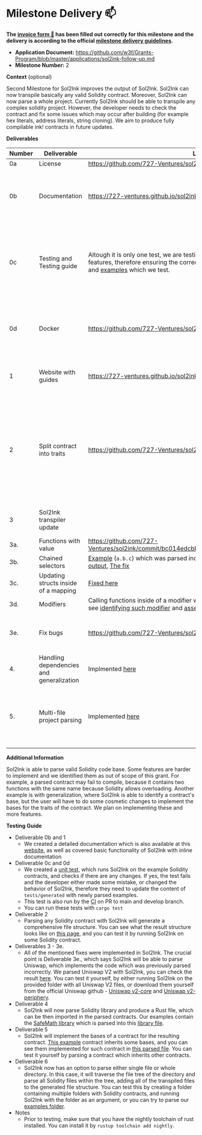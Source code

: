 # Milestone Delivery :mailbox:

**The [invoice form :pencil:](https://docs.google.com/forms/d/e/1FAIpQLSfmNYaoCgrxyhzgoKQ0ynQvnNRoTmgApz9NrMp-hd8mhIiO0A/viewform) has been filled out correctly for this milestone and the delivery is according to the official [milestone delivery guidelines](https://github.com/w3f/Grants-Program/blob/master/docs/milestone-deliverables-guidelines.md).**

* **Application Document:** https://github.com/w3f/Grants-Program/blob/master/applications/sol2ink-follow-up.md
* **Milestone Number:** 2

**Context** (optional)

Second Milestone for Sol2Ink improves the output of Sol2Ink. Sol2Ink can now transpile basically any valid Solidity contract. Moreover, Sol2Ink can now parse a whole project. Currently Sol2Ink should be able to transpile any complex solidity project. However, the developer needs to check the contract and fix some issues which may occur after building (for example hex literals, address literals, string cloning). We aim to produce fully compilable ink! contracts in future updates. 

**Deliverables**

| Number | Deliverable | Link | Notes |
| ------------- | ------------- | ------------- |------------- |
| 0a | License | https://github.com/727-Ventures/sol2ink/blob/main/LICENSE | MIT License |
| 0b | Documentation | https://727-ventures.github.io/sol2ink/ | Code is documented with inline docs. Detailed documentation is provided as well. |
| 0c | Testing and Testing guide | Altough it is only one test, we are testing many Solidity contracts with different features, therefore ensuring the correct behavior of Sol2Ink, see [test folder](https://github.com/727-Ventures/sol2ink/tree/main/tests) and [examples](https://github.com/727-Ventures/sol2ink/tree/main/examples) which we test. | Added unit tests which test if new changes to the application change the output. Testing guide is provided with the delivery. |
| 0d | Docker | https://github.com/727-Ventures/sol2ink/blob/main/.github/workflows/ci.yml | We added a docker file which runs the tests on PR to main and develop branches. |
| 1 | Website with guides	 | https://727-ventures.github.io/sol2ink/ | Website was updated to describe how Sol2Ink works after updates. |
| 2 | Split contract into traits	 | https://github.com/727-Ventures/sol2ink/blob/main/src/main.rs#L129 | Parsing a contract or a folder will now produce a comprehensive file structure and contract will be divided into trait definition, implementation of the trait and a contract definition |
| 3 | Sol2Ink transpiler update |  | Sol2Ink is now able to parse any valid Solidity code |
| 3a. | Functions with value | https://github.com/727-Ventures/sol2ink/commit/bc014edcbb738a66c0bbbe2e063d5c93d9df75b4 | Fixed |
| 3b. | Chained selectors | [Example](https://github.com/727-Ventures/sol2ink/blob/main/uniwap_v2/solidity/core/UniswapV2Pair.sol#L79) (`a.b.c`) which was parsed incorrectly in the previous version, [new output](https://github.com/727-Ventures/sol2ink/blob/main/uniwap_v2/generated/src/impls/uniswap_v_2_pair.rs#L363), [The fix](https://github.com/727-Ventures/sol2ink/blob/main/src/assembler.rs#L1427) | Fixed |
| 3c. | Updating structs inside of a mapping | [Fixed here](https://github.com/727-Ventures/sol2ink/commit/7bb959e4eabd5f9a922a26424e864dbf06036cff) | Fixed |
| 3d. | Modifiers | Calling functions inside of a modifier will now be parsed without the modifier, see [identifying such modifier](https://github.com/727-Ventures/sol2ink/blob/main/src/parser.rs#L723) and [assembling it](https://github.com/727-Ventures/sol2ink/blob/main/src/assembler.rs#L805) | Fixed |
| 3e. | Fix bugs | https://github.com/727-Ventures/sol2ink/tree/main/uniwap_v2 | Here is the code of Uniswap V2 parsed by Sol2Ink |
| 4. | Handling dependencies and generalization | Implmented [here](https://github.com/727-Ventures/sol2ink/pull/19) | Sol2Ink can parse base of a contract |
| 5. | Multi-file project parsing | Implemented [here](https://github.com/727-Ventures/sol2ink/blob/6533e9eaad2307f50c82f3e1fc0f9c1f9e619819/src/main.rs#L134) | Sol2Ink can parse whole directories and creates a project-like structure based on the files parsed. |

**Additional Information**

Sol2Ink is able to parse valid Solidity code base. Some features are harder to implement and we identified them as out of scope of this grant. For example, a parsed contract may fail to compile, because it contains two functions with the same name because Solidity allows overloading. Another example is with generalization, where Sol2Ink is able to identify a contract's base, but the user will have to do some cosmetic changes to implement the bases for the traits of the contract. We plan on implementing these and more features.

**Testing Guide**

- Deliverable 0b and 1
   - We created a detailed documentation which is also available at this [website](https://727-ventures.github.io/sol2ink/), as well as covered basic functionality of Sol2Ink with inline documentation
- Deliverable 0c and 0d
   - We created a [unit test](https://github.com/727-Ventures/sol2ink/tree/main/tests), which runs Sol2Ink on the example Solidity contracts, and checks if there are any changes. If yes, the test fails and the developer either made some mistake, or changed the behavior of Sol2Ink, therefore they need to update the content of `tests/generated` with newly parsed examples.
   - This test is also run by the [CI](https://github.com/727-Ventures/sol2ink/blob/main/.github/workflows/ci.yml) on PR to main and develop branch.
   - You can run these tests with `cargo test`
- Deliverable 2
  - Parsing any Solidity contract with Sol2Ink will generate a comprehensive file structure. You can see what the result structure looks like on [this page](https://727-ventures.github.io/sol2ink/capabilities), and you can test it by running Sol2Ink on some Solidity contract.
- Deliverables 3 - 3e.
  - All of the mentioned fixes were implemented in Sol2Ink. The crucial point is Deliverable 3e., which says Sol2Ink will be able to parse Uniswap, which implements the code which was previously parsed incorrectly. We parsed Uniswap V2 with Sol2Ink, you can check the result [here](https://github.com/727-Ventures/sol2ink/tree/main/uniwap_v2). You can test it yourself, by either running Sol2Ink on the provided folder with all Uniswap V2 files, or download them yourself from the official Uniswap github - [Uniswap v2-core](https://github.com/Uniswap/v2-core) and [Uniswap v2-periphery](https://github.com/Uniswap/v2-periphery).
- Deliverable 4
  - Sol2Ink will now parse Solidity library and produce a Rust file, which can be then imported in the parsed contracts. Our examples contain the [SafeMath library](https://github.com/727-Ventures/sol2ink/blob/main/examples/SafeMath.sol) which is parsed into this [library file](https://github.com/727-Ventures/sol2ink/blob/main/tests/generated/src/libs/safe_math.rs).
- Deliverable 5
  - Sol2Ink will implement the bases of a contract for the resulting contract. [This example](https://github.com/727-Ventures/sol2ink/blob/main/examples/ERC20.sol) contract inherits some bases, and you can see them implemented for such contract in [this parsed file](https://github.com/727-Ventures/sol2ink/blob/main/tests/generated/contracts/erc_20/lib.rs). You can test it yourself by parsing a contract which inherits other contracts.
- Deliverable 6
  - Sol2Ink now has an option to parse either single file or whole directory. In this case, it will traverse the file tree of the directory and parse all Solidity files within the tree, adding all of the transpiled files to the generated file structure. You can test this by creating a folder containing multiple folders with Solidity contracts, and running Sol2Ink with the folder as an argument, or you can try to parse our [examples folder](https://github.com/727-Ventures/sol2ink/tree/main/examples).
- Notes
  - Prior to testing, make sure that you have the nightly toolchain of rust installed. You can install it by `rustup toolchain add nightly`.

